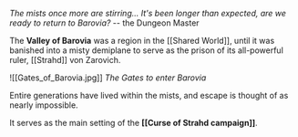 *The mists once more are stirring... It's been longer than expected, are we ready to return to Barovia?*
-- the Dungeon Master


The **Valley of Barovia** was a region in the [[Shared World]], until it was banished into a misty demiplane to serve as the prison of its all-powerful ruler, [[Strahd]] von Zarovich. 

![[Gates_of_Barovia.jpg]]
*The Gates to enter Barovia*

Entire generations have lived within the mists, and escape is thought of as nearly impossible.

It serves as the main setting of the **[[Curse of Strahd campaign]]**.